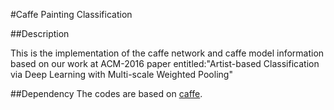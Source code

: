 #Caffe Painting Classification

##Description

This is the implementation of the caffe network and caffe model information based on our work at ACM-2016 paper entitled:"Artist-based Classification via Deep Learning with Multi-scale Weighted Pooling"

##Dependency
The codes are based on [caffe](https://github.com/BVLC/caffe).
